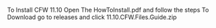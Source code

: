 To Install CFW 11.10 Open The HowToInstall.pdf and follow the steps To Download go to releases and click 11.10.CFW.Files.Guide.zip
